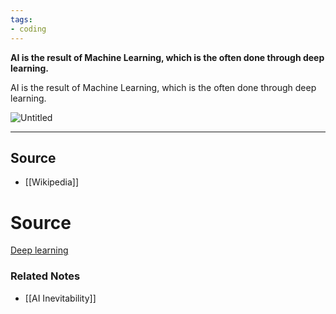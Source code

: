 ```yaml
---
tags:
- coding
---
```

**AI is the result of Machine Learning, which is the often done through deep learning.**

AI is the result of Machine Learning, which is the often done through deep learning.

![Untitled](Untitled%2067.png)

---

## Source
- [[Wikipedia]]

# Source

[Deep learning](https://en.wikipedia.org/wiki/Deep_learning)

### Related Notes
- [[AI Inevitability]]